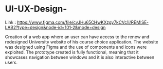 # UI-UX-Design-

Link : https://www.figma.com/file/cvJHu65CHwKXzgy7kCVc1i/REMISE-LAB2?type=design&node-id=101-2&mode=design

Creation of a web app where an user can have access to the renew and redesigned University website of his course choice application.
The website was designed using Figma and the use of components and icons were exploited. The prototype created is fully functional,
meaning that it showcases navigation between windows and it is also interactive between users. 

